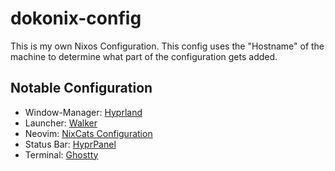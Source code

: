 # dokonix-config
This is my own Nixos Configuration. This config uses the "Hostname" of the machine to determine what part of the configuration gets added.

##  Notable Configuration
- Window-Manager:  [Hyprland](https://github.com/hyprwm/Hyprland)
- Launcher:   [Walker](https://github.com/abenz1267/walker)
- Neovim: [NixCats Configuration](https://github.com/dokokitsune/nixcats-config)
- Status Bar: [HyprPanel](https://github.com/Jas-SinghFSU/HyprPanel)
- Terminal: [Ghostty](https://github.com/ghostty-org/ghostty)



